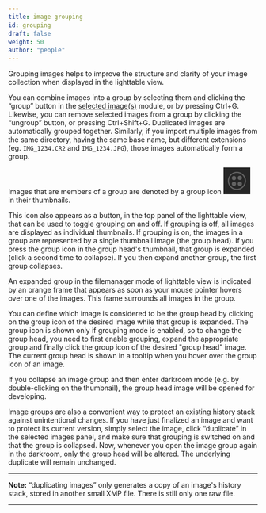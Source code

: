 ```yaml
---
title: image grouping
id: grouping
draft: false
weight: 50
author: "people"
---
```


Grouping images helps to improve the structure and clarity of your image collection when displayed in the lighttable view.

You can combine images into a group by selecting them and clicking the “group” button in the [selected image(s)](../../../module-reference/utility-modules/lighttable/selected-image.md) module, or by pressing Ctrl+G. Likewise, you can remove selected images from a group by clicking the “ungroup” button, or pressing Ctrl+Shift+G. Duplicated images are automatically grouped together. Similarly, if you import multiple images from the same directory, having the same base name, but different extensions (eg. `IMG_1234.CR2` and `IMG_1234.JPG`), those images automatically form a group.

Images that are members of a group are denoted by a group icon ![top panel_grouping icon](./grouping/top-panel_grouping.png#icon) in their thumbnails.

This icon also appears as a button, in the top panel of the lighttable view, that can be used to toggle grouping on and off. If grouping is off, all images are displayed as individual thumbnails. If grouping is on, the images in a group are represented by a single thumbnail image (the group head). If you press the group icon in the group head's thumbnail, that group is expanded (click a second time to collapse). If you then expand another group, the first group collapses. 

An expanded group in the filemanager mode of lighttable view is indicated by an orange frame that appears as soon as your mouse pointer hovers over one of the images. This frame surrounds all images in the group.

You can define which image is considered to be the group head by clicking on the group icon of the desired image while that group is expanded. The group icon is shown only if grouping mode is enabled, so to change the group head, you need to first enable grouping, expand the appropriate group and finally click the group icon of the desired "group head" image. The current group head is shown in a tooltip when you hover over the group icon of an image.

If you collapse an image group and then enter darkroom mode (e.g. by double-clicking on the thumbnail), the group head image will be opened for developing.

Image groups are also a convenient way to protect an existing history stack against unintentional changes. If you have just finalized an image and want to protect its current version, simply select the image, click “duplicate” in the selected images panel, and make sure that grouping is switched on and that the group is collapsed. Now, whenever you open the image group again in the darkroom, only the group head will be altered. The underlying duplicate will remain unchanged.

---

**Note:** “duplicating images” only generates a copy of an image's history stack, stored in another small XMP file. There is still only one raw file.

---
